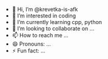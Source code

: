- 👋 Hi, I’m @krevetka-is-afk
- 👀 I’m interested in coding
- 🌱 I’m currently learning cpp, python
- 💞️ I’m looking to collaborate on ...
- 📫 How to reach me ...
- 😄 Pronouns: ...
- ⚡ Fun fact: ...

<!---
krevetka-is-afk/krevetka-is-afk is a ✨ special ✨ repository because its `README.md` (this file) appears on your GitHub profile.
You can click the Preview link to take a look at your changes.
--->

